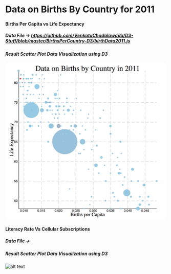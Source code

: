 # Data on Births By Country for 2011

#### Births Per Capita vs Life Expectancy
##### Data File -> https://github.com/VenkataChadalawada/D3-Stuff/blob/master/BirthsPerCountry-D3/birthData2011.js
##### Result Scatter Plot Data Visualization using D3
![alt text](https://github.com/VenkataChadalawada/D3-Stuff/blob/master/BirthsPerCountry-D3/ScatterPlotD3_Result.png)

#### Literacy Rate Vs Cellular Subscriptions
##### Data File ->
##### Result Scatter Plot Data Visualization using D3
![alt text]()
